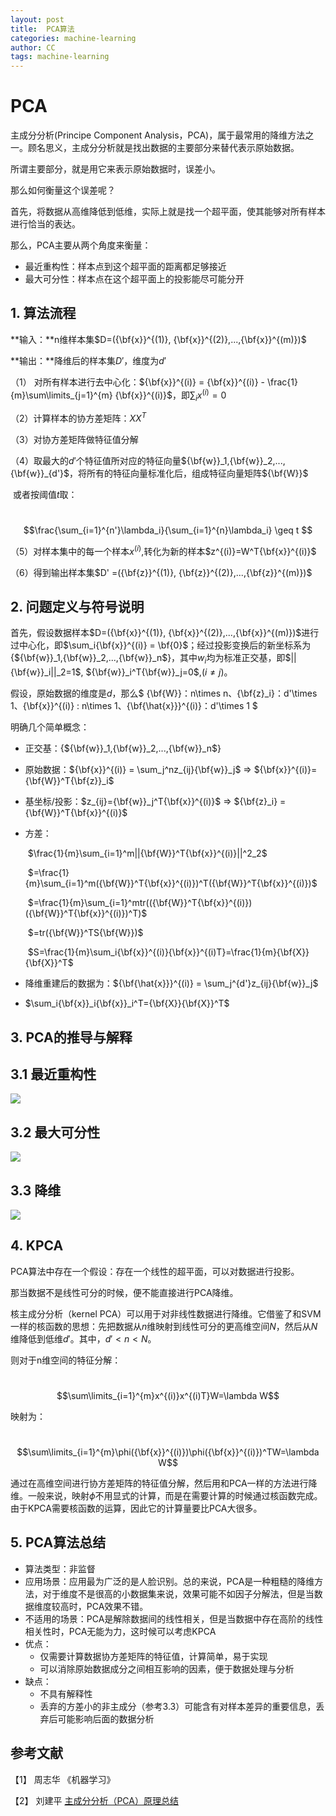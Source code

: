 ```yaml
---
layout: post
title:  PCA算法
categories: machine-learning
author: CC
tags: machine-learning
---
```


# PCA

主成分分析(Principe Component Analysis，PCA)，属于最常用的降维方法之一。顾名思义，主成分分析就是找出数据的主要部分来替代表示原始数据。

所谓主要部分，就是用它来表示原始数据时，误差小。

那么如何衡量这个误差呢？

首先，将数据从高维降低到低维，实际上就是找一个超平面，使其能够对所有样本进行恰当的表达。

那么，PCA主要从两个角度来衡量：

- 最近重构性：样本点到这个超平面的距离都足够接近
- 最大可分性：样本点在这个超平面上的投影能尽可能分开



## 1. 算法流程

**输入：**n维样本集$D=({\bf{x}}^{(1)}, {\bf{x}}^{(2)},...,{\bf{x}}^{(m)})$

**输出：**降维后的样本集$D'$，维度为$d'$

（1） 对所有样本进行去中心化：${\bf{x}}^{(i)} = {\bf{x}}^{(i)} - \frac{1}{m}\sum\limits_{j=1}^{m} {\bf{x}}^{(i)}$，即$\sum_ix^{(i)} = 0$

（2）计算样本的协方差矩阵：$XX^T$

（3）对协方差矩阵做特征值分解

（4）取最大的$d'$个特征值所对应的特征向量${\bf{w}}_1,{\bf{w}}_2,...,{\bf{w}}_{d'}$，将所有的特征向量标准化后，组成特征向量矩阵${\bf{W}}$

​	或者按阈值$t$取：

​				$$\frac{\sum_{i=1}^{n'}\lambda_i}{\sum_{i=1}^{n}\lambda_i} \geq t $$

（5）对样本集中的每一个样本$x^{(i)}$,转化为新的样本$z^{(i)}=W^T{\bf{x}}^{(i)}$

（6）得到输出样本集$D' =({\bf{z}}^{(1)}, {\bf{z}}^{(2)},...,{\bf{z}}^{(m)})$



## 2. 问题定义与符号说明

首先，假设数据样本$D=({\bf{x}}^{(1)}, {\bf{x}}^{(2)},...,{\bf{x}}^{(m)})$进行过中心化，即$\sum_i{\bf{x}}^{(i)} = \bf{0}$；经过投影变换后的新坐标系为{${\bf{w}}_1,{\bf{w}}_2,...,{\bf{w}}_n$}，其中$w_i$均为标准正交基，即$||{\bf{w}}_i||_2=1$, ${\bf{w}}_i^T{\bf{w}}_j=0$,$(i\neq j)$。

假设，原始数据的维度是$d$，那么$ {\bf{W}}：n\times n$、${\bf{z}_i}：d'\times 1$、${\bf{x}}^{(i)} : n\times 1$、${\bf{\hat{x}}}^{(i)}：d'\times 1 $

明确几个简单概念：

- 正交基：{${\bf{w}}_1,{\bf{w}}_2,...,{\bf{w}}_n$}

- 原始数据：${\bf{x}}^{(i)} = \sum_j^nz_{ij}{\bf{w}}_j$ => ${\bf{x}}^{(i)}= {\bf{W}}^T{\bf{z}}_i$

- 基坐标/投影：$z_{ij}={\bf{w}}_j^T{\bf{x}}^{(i)}$ =>  ${\bf{z}_i} = {\bf{W}}^T{\bf{x}}^{(i)}$

- 方差：

  ​	$\frac{1}{m}\sum_{i=1}^m||{\bf{W}}^T{\bf{x}}^{(i)}||^2_2$

  ​					$=\frac{1}{m}\sum_{i=1}^m({\bf{W}}^T{\bf{x}}^{(i)})^T({\bf{W}}^T{\bf{x}}^{(i)})$

  ​					$=\frac{1}{m}\sum_{i=1}^mtr(({\bf{W}}^T{\bf{x}}^{(i)})({\bf{W}}^T{\bf{x}}^{(i)})^T)$

  ​					$=tr({\bf{W}}^TS{\bf{W}})$

  ​	$S=\frac{1}{m}\sum_i{\bf{x}}^{(i)}{\bf{x}}^{(i)T}=\frac{1}{m}{\bf{X}}{\bf{X}}^T$

- 降维重建后的数据为：${\bf{\hat{x}}}^{(i)} = \sum_j^{d'}z_{ij}{\bf{w}}_j$

- $\sum_i{\bf{x}}_i{\bf{x}}_i^T={\bf{X}}{\bf{X}}^T$




## 3. PCA的推导与解释

## 3.1 最近重构性

![](https://raw.githubusercontent.com/clhchtcjj/Pit-for-Typora/master/PCA-1.jpg)

## 3.2 最大可分性

![](https://raw.githubusercontent.com/clhchtcjj/Pit-for-Typora/master/PCA-2.jpg)

## 3.3 降维 

![](https://raw.githubusercontent.com/clhchtcjj/Pit-for-Typora/master/PCA-3.jpg)



## 4. KPCA

PCA算法中存在一个假设：存在一个线性的超平面，可以对数据进行投影。

那当数据不是线性可分的时候，便不能直接进行PCA降维。

核主成分分析（kernel PCA）可以用于对非线性数据进行降维。它借鉴了和SVM一样的核函数的思想：先把数据从$n$维映射到线性可分的更高维空间$N$，然后从$N$维降低到低维$d'$。其中，$d'<n<N$。

则对于n维空间的特征分解：

​				$$\sum\limits_{i=1}^{m}x^{(i)}x^{(i)T}W=\lambda W$$

映射为：

​				$$\sum\limits_{i=1}^{m}\phi({\bf{x}}^{(i)})\phi({\bf{x}}^{(i)})^TW=\lambda W$$

通过在高维空间进行协方差矩阵的特征值分解，然后用和PCA一样的方法进行降维。一般来说，映射$\phi$不用显式的计算，而是在需要计算的时候通过核函数完成。由于KPCA需要核函数的运算，因此它的计算量要比PCA大很多。



## 5. PCA算法总结

- 算法类型：非监督
- 应用场景：应用最为广泛的是人脸识别。总的来说，PCA是一种粗糙的降维方法，对于维度不是很高的小数据集来说，效果可能不如因子分解法，但是当数据维度较高时，PCA效果不错。
- 不适用的场景：PCA是解除数据间的线性相关，但是当数据中存在高阶的线性相关性时，PCA无能为力，这时候可以考虑KPCA
- 优点：
  - 仅需要计算数据协方差矩阵的特征值，计算简单，易于实现
  - 可以消除原始数据成分之间相互影响的因素，便于数据处理与分析
- 缺点：
  - 不具有解释性
  - 丢弃的方差小的非主成分（参考3.3）可能含有对样本差异的重要信息，丢弃后可能影响后面的数据分析



## 参考文献

【1】 周志华 《机器学习》

【2】 刘建平 [主成分分析（PCA）原理总结](https://github.com/clhchtcjj/Pit-for-Typora/blob/master/PCA-1.jpg)